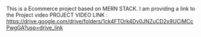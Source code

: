 This is a Ecommerce project based on MERN STACK. I am providing a link to the Project video
PROJECT VIDEO LINK : https://drive.google.com/drive/folders/1ck4FTOrk4Dv0JNZuCD2x9UCiMCcPwgGA?usp=drive_link
